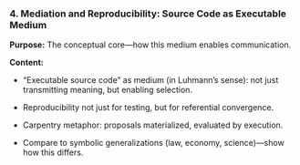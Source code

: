 ### **4. Mediation and Reproducibility: Source Code as Executable Medium**

  

**Purpose:** The conceptual core—how this medium enables communication.

**Content:**

- “Executable source code” as medium (in Luhmann’s sense): not just transmitting meaning, but enabling selection.
    
- Reproducibility not just for testing, but for referential convergence.
    
- Carpentry metaphor: proposals materialized, evaluated by execution.
    
- Compare to symbolic generalizations (law, economy, science)—show how this differs.